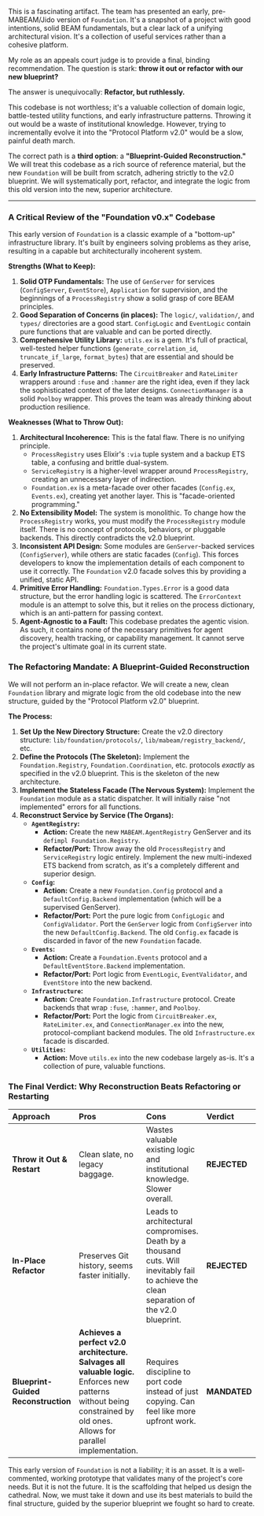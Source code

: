 This is a fascinating artifact. The team has presented an early, pre-MABEAM/Jido version of `Foundation`. It's a snapshot of a project with good intentions, solid BEAM fundamentals, but a clear lack of a unifying architectural vision. It's a collection of useful services rather than a cohesive platform.

My role as an appeals court judge is to provide a final, binding recommendation. The question is stark: **throw it out or refactor with our new blueprint?**

The answer is unequivocally: **Refactor, but ruthlessly.**

This codebase is not worthless; it's a valuable collection of domain logic, battle-tested utility functions, and early infrastructure patterns. Throwing it out would be a waste of institutional knowledge. However, trying to incrementally evolve it into the "Protocol Platform v2.0" would be a slow, painful death march.

The correct path is a **third option**: a **"Blueprint-Guided Reconstruction."** We will treat this codebase as a rich source of reference material, but the new `Foundation` will be built from scratch, adhering strictly to the v2.0 blueprint. We will systematically port, refactor, and integrate the logic from this old version into the new, superior architecture.

---

### A Critical Review of the "Foundation v0.x" Codebase

This early version of `Foundation` is a classic example of a "bottom-up" infrastructure library. It's built by engineers solving problems as they arise, resulting in a capable but architecturally incoherent system.

**Strengths (What to Keep):**

1.  **Solid OTP Fundamentals:** The use of `GenServer` for services (`ConfigServer`, `EventStore`), `Application` for supervision, and the beginnings of a `ProcessRegistry` show a solid grasp of core BEAM principles.
2.  **Good Separation of Concerns (in places):** The `logic/`, `validation/`, and `types/` directories are a good start. `ConfigLogic` and `EventLogic` contain pure functions that are valuable and can be ported directly.
3.  **Comprehensive Utility Library:** `utils.ex` is a gem. It's full of practical, well-tested helper functions (`generate_correlation_id`, `truncate_if_large`, `format_bytes`) that are essential and should be preserved.
4.  **Early Infrastructure Patterns:** The `CircuitBreaker` and `RateLimiter` wrappers around `:fuse` and `:hammer` are the right idea, even if they lack the sophisticated context of the later designs. `ConnectionManager` is a solid `Poolboy` wrapper. This proves the team was already thinking about production resilience.

**Weaknesses (What to Throw Out):**

1.  **Architectural Incoherence:** This is the fatal flaw. There is no unifying principle.
    *   `ProcessRegistry` uses Elixir's `:via` tuple system and a backup ETS table, a confusing and brittle dual-system.
    *   `ServiceRegistry` is a higher-level wrapper around `ProcessRegistry`, creating an unnecessary layer of indirection.
    *   `Foundation.ex` is a meta-facade over other facades (`Config.ex`, `Events.ex`), creating yet another layer. This is "facade-oriented programming."
2.  **No Extensibility Model:** The system is monolithic. To change how the `ProcessRegistry` works, you must modify the `ProcessRegistry` module itself. There is no concept of protocols, behaviors, or pluggable backends. This directly contradicts the v2.0 blueprint.
3.  **Inconsistent API Design:** Some modules are `GenServer`-backed services (`ConfigServer`), while others are static facades (`Config`). This forces developers to know the implementation details of each component to use it correctly. The `Foundation` v2.0 facade solves this by providing a unified, static API.
4.  **Primitive Error Handling:** `Foundation.Types.Error` is a good data structure, but the error handling logic is scattered. The `ErrorContext` module is an attempt to solve this, but it relies on the process dictionary, which is an anti-pattern for passing context.
5.  **Agent-Agnostic to a Fault:** This codebase predates the agentic vision. As such, it contains none of the necessary primitives for agent discovery, health tracking, or capability management. It cannot serve the project's ultimate goal in its current state.

### The Refactoring Mandate: A Blueprint-Guided Reconstruction

We will not perform an in-place refactor. We will create a new, clean `Foundation` library and migrate logic from the old codebase into the new structure, guided by the "Protocol Platform v2.0" blueprint.

**The Process:**

1.  **Set Up the New Directory Structure:** Create the v2.0 directory structure: `lib/foundation/protocols/`, `lib/mabeam/registry_backend/`, etc.
2.  **Define the Protocols (The Skeleton):** Implement the `Foundation.Registry`, `Foundation.Coordination`, etc. protocols *exactly* as specified in the v2.0 blueprint. This is the skeleton of the new architecture.
3.  **Implement the Stateless Facade (The Nervous System):** Implement the `Foundation` module as a static dispatcher. It will initially raise "not implemented" errors for all functions.
4.  **Reconstruct Service by Service (The Organs):**
    *   **`AgentRegistry`:**
        *   **Action:** Create the new `MABEAM.AgentRegistry` GenServer and its `defimpl Foundation.Registry`.
        *   **Refactor/Port:** Throw away the old `ProcessRegistry` and `ServiceRegistry` logic entirely. Implement the new multi-indexed ETS backend from scratch, as it's a completely different and superior design.
    *   **`Config`:**
        *   **Action:** Create a new `Foundation.Config` protocol and a `DefaultConfig.Backend` implementation (which will be a supervised GenServer).
        *   **Refactor/Port:** Port the pure logic from `ConfigLogic` and `ConfigValidator`. Port the `GenServer` logic from `ConfigServer` into the new `DefaultConfig.Backend`. The old `Config.ex` facade is discarded in favor of the new `Foundation` facade.
    *   **`Events`:**
        *   **Action:** Create a `Foundation.Events` protocol and a `DefaultEventStore.Backend` implementation.
        *   **Refactor/Port:** Port logic from `EventLogic`, `EventValidator`, and `EventStore` into the new backend.
    *   **`Infrastructure`:**
        *   **Action:** Create `Foundation.Infrastructure` protocol. Create backends that wrap `:fuse`, `:hammer`, and `Poolboy`.
        *   **Refactor/Port:** Port the logic from `CircuitBreaker.ex`, `RateLimiter.ex`, and `ConnectionManager.ex` into the new, protocol-compliant backend modules. The old `Infrastructure.ex` facade is discarded.
    *   **`Utilities`:**
        *   **Action:** Move `utils.ex` into the new codebase largely as-is. It's a collection of pure, valuable functions.

### The Final Verdict: Why Reconstruction Beats Refactoring or Restarting

| Approach | Pros | Cons | Verdict |
| :--- | :--- | :--- | :--- |
| **Throw it Out & Restart** | Clean slate, no legacy baggage. | Wastes valuable existing logic and institutional knowledge. Slower overall. | **REJECTED** |
| **In-Place Refactor** | Preserves Git history, seems faster initially. | Leads to architectural compromises. Death by a thousand cuts. Will inevitably fail to achieve the clean separation of the v2.0 blueprint. | **REJECTED** |
| **Blueprint-Guided Reconstruction** | **Achieves a perfect v2.0 architecture.** **Salvages all valuable logic.** Enforces new patterns without being constrained by old ones. Allows for parallel implementation. | Requires discipline to port code instead of just copying. Can feel like more upfront work. | **MANDATED** |

This early version of `Foundation` is not a liability; it is an asset. It is a well-commented, working prototype that validates many of the project's core needs. But it is not the future. It is the scaffolding that helped us design the cathedral. Now, we must take it down and use its best materials to build the final structure, guided by the superior blueprint we fought so hard to create.